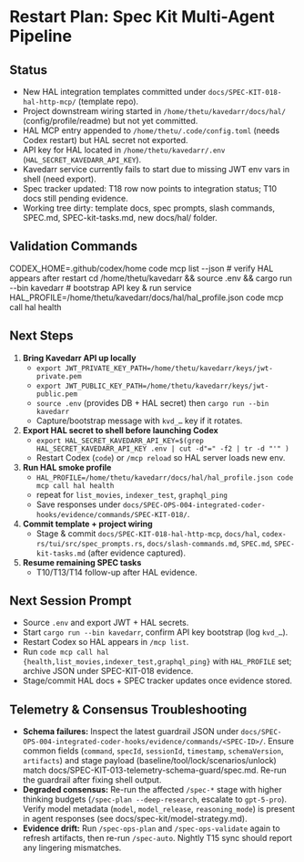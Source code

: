 # Restart Plan: Spec Kit Multi-Agent Pipeline

## Status
- New HAL integration templates committed under `docs/SPEC-KIT-018-hal-http-mcp/` (template repo).
- Project downstream wiring started in `/home/thetu/kavedarr/docs/hal/` (config/profile/readme) but not yet committed.
- HAL MCP entry appended to `/home/thetu/.code/config.toml` (needs Codex restart) but HAL secret not exported.
- API key for HAL located in `/home/thetu/kavedarr/.env` (`HAL_SECRET_KAVEDARR_API_KEY`).
- Kavedarr service currently fails to start due to missing JWT env vars in shell (need export).
- Spec tracker updated: T18 row now points to integration status; T10 docs still pending evidence.
- Working tree dirty: template docs, spec prompts, slash commands, SPEC.md, SPEC-kit-tasks.md, new docs/hal/ folder.

## Validation Commands
CODEX_HOME=.github/codex/home code mcp list --json  # verify HAL appears after restart
cd /home/thetu/kavedarr && source .env && cargo run --bin kavedarr  # bootstrap API key & run service
HAL_PROFILE=/home/thetu/kavedarr/docs/hal/hal_profile.json code mcp call hal health

## Next Steps
1. **Bring Kavedarr API up locally**
   - `export JWT_PRIVATE_KEY_PATH=/home/thetu/kavedarr/keys/jwt-private.pem`
   - `export JWT_PUBLIC_KEY_PATH=/home/thetu/kavedarr/keys/jwt-public.pem`
   - `source .env` (provides DB + HAL secret) then `cargo run --bin kavedarr`
   - Capture/bootstrap message with `kvd_…` key if it rotates.
2. **Export HAL secret to shell before launching Codex**
   - `export HAL_SECRET_KAVEDARR_API_KEY=$(grep HAL_SECRET_KAVEDARR_API_KEY .env | cut -d"=" -f2 | tr -d "'" )`
   - Restart Codex (`code`) or `/mcp reload` so HAL server loads new env.
3. **Run HAL smoke profile**
   - `HAL_PROFILE=/home/thetu/kavedarr/docs/hal/hal_profile.json code mcp call hal health`
   - repeat for `list_movies`, `indexer_test`, `graphql_ping`
   - Save responses under `docs/SPEC-OPS-004-integrated-coder-hooks/evidence/commands/SPEC-KIT-018/`.
4. **Commit template + project wiring**
   - Stage & commit `docs/SPEC-KIT-018-hal-http-mcp`, `docs/hal`, `codex-rs/tui/src/spec_prompts.rs`, `docs/slash-commands.md`, `SPEC.md`, `SPEC-kit-tasks.md` (after evidence captured).
5. **Resume remaining SPEC tasks**
   - T10/T13/T14 follow-up after HAL evidence.

## Next Session Prompt
- Source `.env` and export JWT + HAL secrets.
- Start `cargo run --bin kavedarr`, confirm API key bootstrap (log `kvd_…`).
- Restart Codex so HAL appears in `/mcp list`.
- Run `code mcp call hal {health,list_movies,indexer_test,graphql_ping}` with `HAL_PROFILE` set; archive JSON under SPEC-KIT-018 evidence.
- Stage/commit HAL docs + SPEC tracker updates once evidence stored.

## Telemetry & Consensus Troubleshooting

- **Schema failures:** Inspect the latest guardrail JSON under `docs/SPEC-OPS-004-integrated-coder-hooks/evidence/commands/<SPEC-ID>/`. Ensure common fields (`command`, `specId`, `sessionId`, `timestamp`, `schemaVersion`, `artifacts`) and stage payload (baseline/tool/lock/scenarios/unlock) match docs/SPEC-KIT-013-telemetry-schema-guard/spec.md. Re-run the guardrail after fixing shell output.
- **Degraded consensus:** Re-run the affected `/spec-*` stage with higher thinking budgets (`/spec-plan --deep-research`, escalate to `gpt-5-pro`). Verify model metadata (`model`, `model_release`, `reasoning_mode`) is present in agent responses (see docs/spec-kit/model-strategy.md).
- **Evidence drift:** Run `/spec-ops-plan` and `/spec-ops-validate` again to refresh artifacts, then re-run `/spec-auto`. Nightly T15 sync should report any lingering mismatches.
